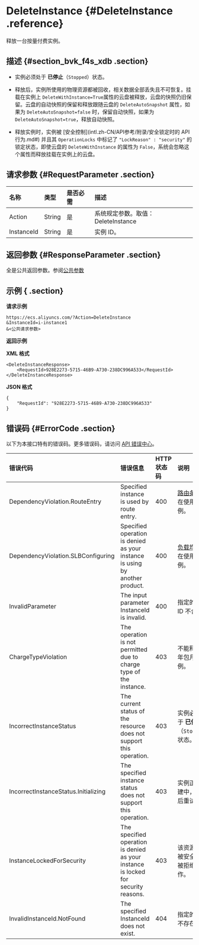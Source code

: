 # DeleteInstance {#DeleteInstance .reference}

释放一台按量付费实例。

## 描述 {#section_bvk_f4s_xdb .section}

-   实例必须处于 **已停止**（`Stopped`）状态。

-   释放后，实例所使用的物理资源都被回收，相关数据全部丢失且不可恢复。挂载在实例上 `DeleteWithInstance=True`属性的云盘被释放，云盘的快照仍旧保留。云盘的自动快照的保留和释放跟随云盘的 `DeleteAutoSnapshot` 属性，如果为 `DeleteAutoSnapshot=false` 时，保留自动快照，如果为 `DeleteAutoSnapshot=true`，释放自动快照。

-   释放实例时，实例被 [安全控制](intl.zh-CN/API参考/附录/安全锁定时的 API 行为.md#) 并且其 `OperationLocks` 中标记了 `"LockReason" : "security"` 的锁定状态，即使云盘的 `DeleteWithInstance` 的属性为 `False`，系统会忽略这个属性而释放挂载在实例上的云盘。


## 请求参数 {#RequestParameter .section}

|名称|类型|是否必需|描述|
|:-|:-|:---|:-|
|Action|String|是|系统规定参数。取值：DeleteInstance|
|InstanceId|String|是|实例 ID。|

## 返回参数 {#ResponseParameter .section}

全是公共返回参数。参阅[公共参数](intl.zh-CN/API参考/调用方式/公共参数.md#commonResponseParameters)

## 示例 { .section}

**请求示例** 

```
https://ecs.aliyuncs.com/?Action=DeleteInstance
&InstanceId=i-instance1
&<公共请求参数>
```

**返回示例** 

**XML 格式**

```
<DeleteInstanceResponse>
    <RequestId>928E2273-5715-46B9-A730-238DC996A533</RequestId>
</DeleteInstanceResponse>
```

 **JSON 格式** 

```
{
    "RequestId": "928E2273-5715-46B9-A730-238DC996A533"
}
```

## 错误码 {#ErrorCode .section}

以下为本接口特有的错误码。更多错误码，请访问 [API 错误中心](https://error-center.alibabacloud.com/status/product/Ecs)。

|错误代码|错误信息|HTTP 状态码|说明|
|:---|:---|:-------|:-|
|DependencyViolation.RouteEntry|Specified instance is used by route entry.|400|[路由条目](../../intl.zh-CN/用户指南/管理路由.md#) 正在使用该实例。|
|DependencyViolation.SLBConfiguring|Specified operation is denied as your instance is using by another product.|400|[负载均衡](../../intl.zh-CN/产品简介/什么是负载均衡.md#) 正在使用该实例。|
|InvalidParameter|The input parameter InstanceId is invalid.|400|指定的实例 ID 不合法。|
|ChargeTypeViolation|The operation is not permitted due to charge type of the instance.|403|不能释放包年包月的实例。|
|IncorrectInstanceStatus|The current status of the resource does not support this operation.|403|实例必须处于 **已停止**（`Stopped`）状态。|
|IncorrectInstanceStatus.Initializing|The specified instance status does not support this operation.|403|实例正在创建中，请稍后重试。|
|InstanceLockedForSecurity|The specified operation is denied as your instance is locked for security reasons.|403|该资源目前被安全锁定被拒绝操作。|
|InvalidInstanceId.NotFound|The specified InstanceId does not exist.|404|指定的实例不存在。|

